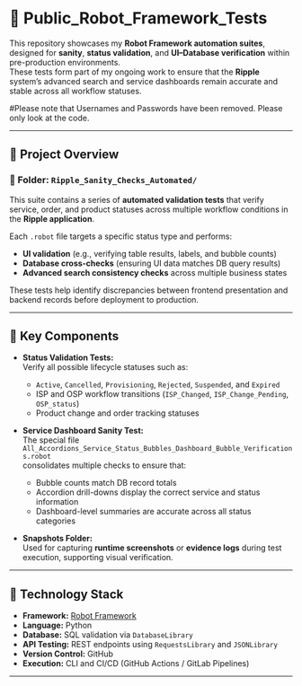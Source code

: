 # 🤖 Public_Robot_Framework_Tests

This repository showcases my **Robot Framework automation suites**, designed for **sanity**, **status validation**, and **UI–Database verification** within pre-production environments.  
These tests form part of my ongoing work to ensure that the **Ripple** system’s advanced search and service dashboards remain accurate and stable across all workflow statuses.

#Please note that Usernames and Passwords have been removed. Please only look at the code.

---

## 📂 Project Overview

### 🧩 Folder: `Ripple_Sanity_Checks_Automated/`

This suite contains a series of **automated validation tests** that verify service, order, and product statuses across multiple workflow conditions in the **Ripple application**.

Each `.robot` file targets a specific status type and performs:
- **UI validation** (e.g., verifying table results, labels, and bubble counts)  
- **Database cross-checks** (ensuring UI data matches DB query results)  
- **Advanced search consistency checks** across multiple business states  

These tests help identify discrepancies between frontend presentation and backend records before deployment to production.

---

## 🧠 Key Components

- **Status Validation Tests:**  
  Verify all possible lifecycle statuses such as:
  - `Active`, `Cancelled`, `Provisioning`, `Rejected`, `Suspended`, and `Expired`
  - ISP and OSP workflow transitions (`ISP_Changed`, `ISP_Change_Pending`, `OSP_status`)
  - Product change and order tracking statuses

- **Service Dashboard Sanity Test:**  
  The special file  
  `All_Accordions_Service_Status_Bubbles_Dashboard_Bubble_Verifications.robot`  
  consolidates multiple checks to ensure that:
  - Bubble counts match DB record totals  
  - Accordion drill-downs display the correct service and status information  
  - Dashboard-level summaries are accurate across all status categories

- **Snapshots Folder:**  
  Used for capturing **runtime screenshots** or **evidence logs** during test execution, supporting visual verification.

---

## 🧰 Technology Stack

- **Framework:** [Robot Framework](https://robotframework.org/)  
- **Language:** Python  
- **Database:** SQL validation via `DatabaseLibrary`  
- **API Testing:** REST endpoints using `RequestsLibrary` and `JSONLibrary`  
- **Version Control:** GitHub  
- **Execution:** CLI and CI/CD (GitHub Actions / GitLab Pipelines)  

---
